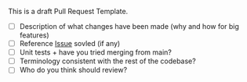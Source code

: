 This is a draft Pull Request Template.

- [ ] Description of what changes have been made (why and how for big features)
- [ ] Reference [Issue](https://github.com/TUMFARSynchrony/experimental-hub/issues) sovled (if any)
- [ ] Unit tests + have you tried merging from main?
- [ ] Terminology consistent with the rest of the codebase?
- [ ] Who do you think should review?
